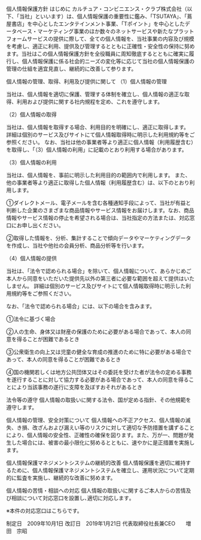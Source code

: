 個人情報保護方針
はじめに
カルチュア・コンビニエンス・クラブ株式会社（以下、「当社」といいます）は、個人情報保護の重要性に鑑み、「TSUTAYA」、「蔦屋書店」を中心としたエンタテインメント事業、「Tポイント」を中心としたデータベース・マーケティング事業のほか数々のネットサービスや新たなプラットフォームサービスの提供に際して、全ての個人情報を、当社事業の内容及び規模を考慮し、適正に利用、提供及び管理するとともに正確性・安全性の保持に努めます。当社はこの個人情報保護方針を全役職員に周知徹底するとともに確実に履行し、個人情報保護に係る社会的ニーズの変化等に応じて当社の個人情報保護の管理の仕組を適宜見直し、継続的に改善して参ります。

個人情報の管理、取得、利用及び提供に関して
（1）個人情報の管理

当社は、個人情報を適切に保護、管理する体制を確立し、個人情報の適正な取得、利用および提供に関する社内規程を定め、これを遵守します。

（2）個人情報の取得

当社は、個人情報を取得する場合、利用目的を明確にし、適正に取得します。 詳細は個別のサービス及びサイトにて個人情報取得時に明示した利用規約等をご参照ください。 なお、当社は他の事業者等より適正に個人情報（利用履歴含む）を取得し、「（3）個人情報の利用」に記載のとおり利用する場合があります。

（3）個人情報の利用

当社は、個人情報を、事前に明示した利用目的の範囲内で利用します。
また、他の事業者等より適正に取得した個人情報（利用履歴含む）は、以下のとおり利用します。

①ダイレクトメール、電子メールを含む各種通知手段によって、当社が有益と判断した企業のさまざまな商品情報やサービス情報をお届けします。なお、商品情報やサービス情報の停止を希望される場合は、当社指定の方法または、対応窓口にお申し出ください。

②取得した情報を、分析、集計することで傾向データやマーケティングデータを作成し、当社や他社の会員分析、商品分析等を行います。

（4）個人情報の提供

当社は、「法令で認められる場合」を除いて、個人情報について、あらかじめご本人から同意をいただいた提供先以外の第三者に必要な範囲を超えて提供はいたしません。
詳細は個別のサービス及びサイトにて個人情報取得時に明示した利用規約等をご参照ください。

なお、「法令で認められる場合」には、以下の場合を含みます。

①法令に基づく場合

②人の生命、身体又は財産の保護のために必要がある場合であって、本人の同意を得ることが困難であるとき

③公衆衛生の向上又は児童の健全な育成の推進のために特に必要がある場合であって、本人の同意を得ることが困難であるとき

④国の機関若しくは地方公共団体又はその委託を受けた者が法令の定める事務を遂行することに対して協力する必要がある場合であって、本人の同意を得ることにより当該事務の遂行に支障を及ぼすおそれがあるとき

法令等の遵守
個人情報の取扱いに関する法令、国が定める指針、その他規範を遵守します。

個人情報の管理、安全対策について
個人情報への不正アクセス、個人情報の滅失、き損、改ざんおよび漏えい等のリスクに対して適切な予防措置を講ずることにより、個人情報の安全性、正確性の確保を図ります。また、万が一、問題が発生した場合には、被害の最小限化に努めるとともに、速やかに是正措置を実施します。

個人情報保護マネジメントシステムの継続的改善
個人情報保護を適切に維持するために、個人情報保護マネジメントシステムを確立し、運用状況について定期的に監査を実施し、継続的な改善に努めます。

個人情報の苦情・相談への対応
個人情報の取扱いに関するご本人からの苦情及び相談について対応窓口を設置し､適切に対応します｡

※本件の対応窓口はこちらです。

制定日　2009年10月1日
改訂日　2019年1月21日
代表取締役社長兼CEO　　増田　宗昭
